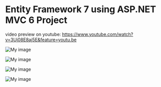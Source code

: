 
# Entity Framework 7 using ASP.NET MVC 6 Project

 video preview on youtube: https://www.youtube.com/watch?v=3Uj08E8aj5E&feature=youtu.be
 
![My image](http://imageshack.com/a/img921/8240/WatPoh.jpg)

![My image](http://imageshack.com/a/img923/7207/kcfPos.jpg)

![My image](http://imageshack.com/a/img922/8353/xLsFqk.jpg)

![My image](http://imageshack.com/a/img921/6622/t0TXIn.jpg)
